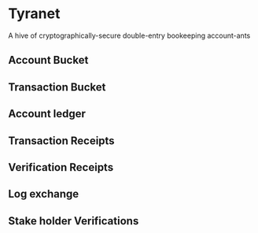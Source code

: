 # Tyranet
A hive of cryptographically-secure double-entry bookeeping account-ants

## Account Bucket
## Transaction Bucket
## Account ledger
## Transaction Receipts
## Verification Receipts
## Log exchange
## Stake holder Verifications
